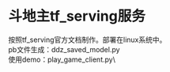 # 斗地主tf_serving服务
按照tf_serving官方文档制作。部署在linux系统中。\
pb文件生成：ddz_saved_model.py\
使用demo：play_game_client.py\

